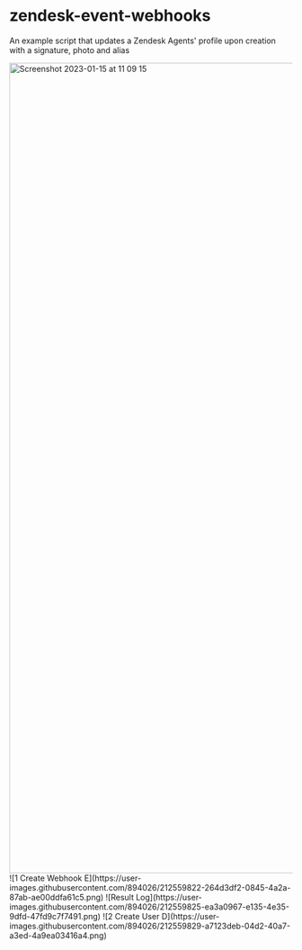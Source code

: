 # zendesk-event-webhooks

An example script that updates a Zendesk Agents' profile upon creation with a signature, photo and alias

<img width="1440" alt="Screenshot 2023-01-15 at 11 09 15" src="https://user-images.githubusercontent.com/894026/212559807-928be5c7-b270-4340-ba75-5c694ecf2f85.png">
![1  Create Webhook E](https://user-images.githubusercontent.com/894026/212559822-264d3df2-0845-4a2a-87ab-ae00ddfa61c5.png)
![Result Log](https://user-images.githubusercontent.com/894026/212559825-ea3a0967-e135-4e35-9dfd-47fd9c7f7491.png)
![2  Create User D](https://user-images.githubusercontent.com/894026/212559829-a7123deb-04d2-40a7-a3ed-4a9ea03416a4.png)
